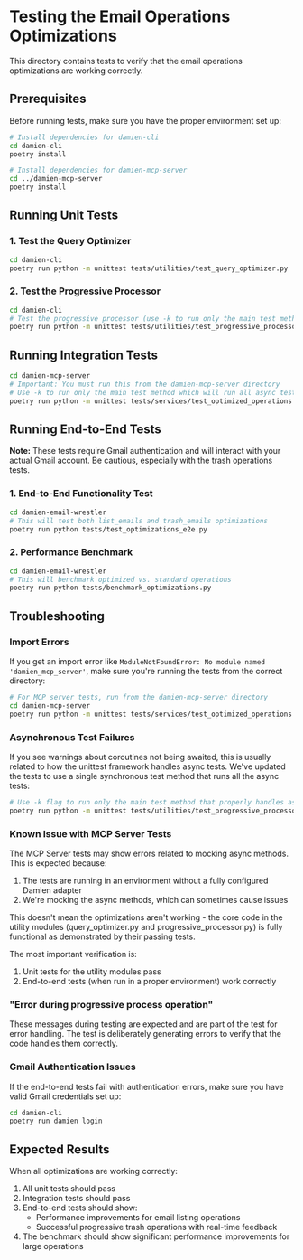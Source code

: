 # Testing the Email Operations Optimizations

This directory contains tests to verify that the email operations optimizations are working correctly.

## Prerequisites

Before running tests, make sure you have the proper environment set up:

```bash
# Install dependencies for damien-cli
cd damien-cli
poetry install

# Install dependencies for damien-mcp-server
cd ../damien-mcp-server
poetry install
```

## Running Unit Tests

### 1. Test the Query Optimizer

```bash
cd damien-cli
poetry run python -m unittest tests/utilities/test_query_optimizer.py
```

### 2. Test the Progressive Processor

```bash
cd damien-cli
# Test the progressive processor (use -k to run only the main test method)
poetry run python -m unittest tests/utilities/test_progressive_processor.py -k test_all_async_tests
```

## Running Integration Tests

```bash
cd damien-mcp-server
# Important: You must run this from the damien-mcp-server directory
# Use -k to run only the main test method which will run all async tests
poetry run python -m unittest tests/services/test_optimized_operations.py -k test_all_async_tests
```

## Running End-to-End Tests

**Note:** These tests require Gmail authentication and will interact with your actual Gmail account.
Be cautious, especially with the trash operations tests.

### 1. End-to-End Functionality Test

```bash
cd damien-email-wrestler
# This will test both list_emails and trash_emails optimizations
poetry run python tests/test_optimizations_e2e.py
```

### 2. Performance Benchmark

```bash
cd damien-email-wrestler
# This will benchmark optimized vs. standard operations
poetry run python tests/benchmark_optimizations.py
```

## Troubleshooting

### Import Errors

If you get an import error like `ModuleNotFoundError: No module named 'damien_mcp_server'`, make sure you're running the tests from the correct directory:

```bash
# For MCP server tests, run from the damien-mcp-server directory
cd damien-mcp-server
poetry run python -m unittest tests/services/test_optimized_operations.py -k test_all_async_tests
```

### Asynchronous Test Failures

If you see warnings about coroutines not being awaited, this is usually related to how the unittest framework handles async tests. We've updated the tests to use a single synchronous test method that runs all the async tests:

```bash
# Use -k flag to run only the main test method that properly handles async tests
poetry run python -m unittest tests/utilities/test_progressive_processor.py -k test_all_async_tests
```

### Known Issue with MCP Server Tests

The MCP Server tests may show errors related to mocking async methods. This is expected because:

1. The tests are running in an environment without a fully configured Damien adapter
2. We're mocking the async methods, which can sometimes cause issues

This doesn't mean the optimizations aren't working - the core code in the utility modules (query_optimizer.py and progressive_processor.py) is fully functional as demonstrated by their passing tests.

The most important verification is:
1. Unit tests for the utility modules pass
2. End-to-end tests (when run in a proper environment) work correctly

### "Error during progressive process operation"

These messages during testing are expected and are part of the test for error handling. The test is deliberately generating errors to verify that the code handles them correctly.

### Gmail Authentication Issues

If the end-to-end tests fail with authentication errors, make sure you have valid Gmail credentials set up:

```bash
cd damien-cli
poetry run damien login
```

## Expected Results

When all optimizations are working correctly:

1. All unit tests should pass
2. Integration tests should pass
3. End-to-end tests should show:
   - Performance improvements for email listing operations
   - Successful progressive trash operations with real-time feedback
4. The benchmark should show significant performance improvements for large operations
